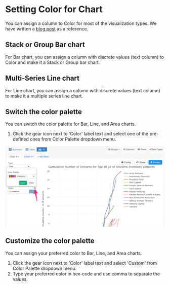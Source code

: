 # Setting Color for Chart

You can assign a column to Color for most of the visualization types. We have written a [blog post](https://blog.exploratory.io/how-to-customize-the-color-palette-and-the-order-in-legend-3d780b567a9b#.tnmbhs2rh) as a reference.

## Stack or Group Bar chart

For Bar chart, you can assign a column with discrete values (text column) to Color and make it a Stack or Group bar chart.

## Multi-Series Line chart

For Line chart, you can assign a column with discrete values (text column) to make it a multiple series line chart.

## Switch the color palette

You can switch the color palette for Bar, Line, and Area charts.

1. Click the gear icon next to 'Color' label text and select one of the pre-defined ones from Color Palette dropdown menu.

![](images/color-1.png)


## Customize the color palette

You can assign your preferred color to Bar, Line, and Area charts.

1. Click the gear icon next to 'Color' label text and select 'Custom' from Color Palette dropdown menu.
2. Type your preferred color in hex-code and use comma to separate the values.
